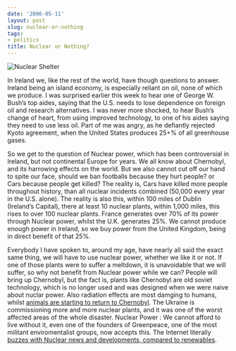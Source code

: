 ```yaml
---
date: '2006-05-11'
layout: post
slug: nuclear-or-nothing
tags:
- politics
title: Nuclear or Nothing?
---
```


![Nuclear Shelter](http://static.flickr.com/56/138071833_708a52b884.jpg)

In Ireland we, like the rest of the world, have though questions to answer.
Ireland being an island economy, is especially reliant on oil, none of which
we produce. I was surprised earlier this week to hear one of George W. Bush’s
top aides, saying that the U.S. needs to lose dependence on foreign oil and
research alternatives. I was never more shocked, to hear Bush’s change of
heart, from using improved technology, to one of his aides saying they need to
use less oil. Part of me was angry, as he defiantly rejected Kyoto agreement,
when the United States produces 25+% of all greenhouse gases.

So we get to the question of Nuclear power, which has been controversial in
Ireland, but not continental Europe for years. We all know about Chernobyl,
and its harrowing effects on the world. But we also cannot cut off our hand to
spite our face, should we ban footballs because they hurt people? or Cars
because people get killed? The reality is, Cars have killed more people
throughout history, than all nuclear incidents combined (50,000 every year in
the U.S. alone). The reality is also this, within 100 miles of Dublin
(Ireland’s Capital), there at least 10 nuclear plants, within 1,000 miles,
this rises to over 100 nuclear plants. France generates over 70% of its power
through Nuclear power, whilst the U.K. generates 25%. We cannot produce enough
power in Ireland, so we buy power from the United Kingdom, being in direct
benefit of that 25%.

Everybody I have spoken to, around my age, have nearly all said the exact same
thing, we will have to use nuclear power, whether we like it or not. If one of
those plants were to suffer a meltdown, it is unavoidable that we will suffer,
so why not benefit from Nuclear power while we can? People will bring up
Chernobyl, but the fact is, plants like Chernobyl are old soviet technology,
which is no longer used and was designed when we were naive about nuclar
power. Also radiation effects are most damging to humans, whilst [animals are
starting to return to Chernobyl][Chernobyl]. The Ukraine is commissioning more
and more nuclear plants, and it was one of the worst affected areas of the
whole disaster. Nuclear Power : We cannot afford to live without it, even one
of the founders of Greenpeace, one of the most militant enviromentalist
groups, now accepts this. The Internet literally [buzzes with Nuclear news and
developments, compared to renewables][renew].

[Chernobyl]: http://news.bbc.co.uk/2/hi/europe/4923342.stm "BBC animals returning to Chernobyl"
[renew]: http://www.google.com/trends?q=Nuclear+Power,+Renewable+Energy&ctab=0&geo=all&date=all "Nuclear VS. Renewable Energy"